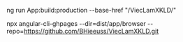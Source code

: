 <!-- Build dist -->
ng run App:build:production --base-href "/ViecLamXKLD/"

<!-- Deploy GitHub -->
npx angular-cli-ghpages --dir=dist/app/browser --repo=https://github.com/BHieeuss/ViecLamXKLD.git 